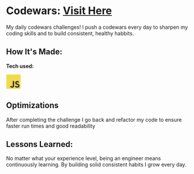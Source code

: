 # Codewars: [Visit Here](https://www.codewars.com/users/taine.j/stats) 
My daily codewars challenges! I push a codewars every day to sharpen my coding skills and to build consistent, healthy habbits. 


## How It's Made:

**Tech used:** 

<img src="https://raw.githubusercontent.com/devicons/devicon/master/icons/javascript/javascript-original.svg" alt="javascript" width="40" height="40"/>


## Optimizations


After completing the challenge I go back and refactor my code to ensure faster run times and good readability 

## Lessons Learned:

No matter what your experience level, being an engineer means continuously learning. By building solid consistent habits I grow every day. 




